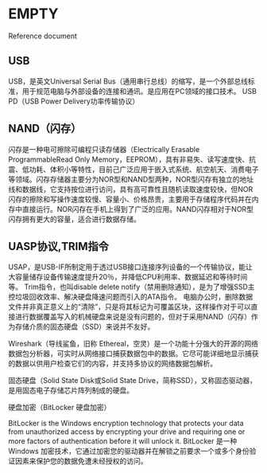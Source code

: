 <!--  -->
# EMPTY
Reference document

## USB
USB，是英文Universal Serial Bus（通用串行总线）的缩写，是一个外部总线标准，用于规范电脑与外部设备的连接和通讯。是应用在PC领域的接口技术。
USB PD（USB Power Delivery功率传输协议）

## NAND（闪存）
闪存是一种电可擦除可编程只读存储器（Electrically Erasable ProgrammableRead Only Memory，EEPROM），具有非易失、读写速度快、抗震、低功耗、体积小等特性，目前己广泛应用于嵌入式系统、航空航天、消费电子等领域。闪存存储器主要分为NOR型和NAND型两种，NOR型闪存有独立的地址线和数据线，它支持按位进行访问，具有高可靠性且随机读取速度较快，但NOR闪存的擦除和写操作速度较慢、容量小、价格昂贵，主要用于存储程序代码并在内存中直接运行。NOR闪存在手机上得到了广泛的应用。NAND闪存相对于NOR型闪存拥有更大的容量，适合进行数据存储。

## UASP协议,TRIM指令
USAP，是USB-IF所制定用于透过USB接口连接序列设备的一个传输协议，能让大容量储存设备传输速度提升20％，并降低CPU利用率、数据延迟和等待时间等。
Trim指令，也叫disable delete notify（禁用删除通知），是为了增强SSD主控垃圾回收效率、解决硬盘降速问题而引入的ATA指令。
电脑办公时，删除数据文件并非真正意义上的“清除”，只是将其标记为可覆盖区块，这样操作对于可以直接进行数据覆盖写入的机械硬盘来说是没有问题的，但对于采用NAND（闪存）作为存储介质的固态硬盘（SSD）来说并不友好。


Wireshark（导线鲨鱼，旧称 Ethereal，空灵）是一个功能十分强大的开源的网络数据包分析器，可实时从网络接口捕获数据包中的数据。它尽可能详细地显示捕获的数据以供用户检查它们的内容，并支持多协议的网络数据包解析。

固态硬盘（Solid State Disk或Solid State Drive，简称SSD），又称固态驱动器，是用固态电子存储芯片阵列制成的硬盘。

硬盘加密（BitLocker 硬盘加密）

BitLocker is the Windows encryption technology that protects your data from unauthorized access by encrypting your drive and requiring one or more factors of authentication before it will unlock it.
BitLocker 是一种 Windows 加密技术，它通过加密您的驱动器并在解锁之前要求一个或多个身份验证因素来保护您的数据免遭未经授权的访问。
